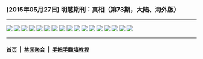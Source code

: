 ### (2015年05月27日) 明慧期刊：真相（第73期，大陆、海外版）

---

<img src="http://qikan.minghui.org/mhqkpage/qikanimage/2015/05/27/zx73-read-online1.png"/> 

<img src="http://qikan.minghui.org/mhqkpage/qikanimage/2015/05/27/zx73-read-online2.png"/> 

<img src="http://qikan.minghui.org/mhqkpage/qikanimage/2015/05/27/zx73-read-online3.png"/> 

<img src="http://qikan.minghui.org/mhqkpage/qikanimage/2015/05/27/zx73-read-online4.png"/> 

<img src="http://qikan.minghui.org/mhqkpage/qikanimage/2015/05/27/zx73-read-online5.png"/> 

<img src="http://qikan.minghui.org/mhqkpage/qikanimage/2015/05/27/zx73-read-online6.png"/> 

<img src="http://qikan.minghui.org/mhqkpage/qikanimage/2015/05/27/zx73-read-online7.png"/> 

<img src="http://qikan.minghui.org/mhqkpage/qikanimage/2015/05/27/zx73-read-online8.png"/> 

<img src="http://qikan.minghui.org/mhqkpage/qikanimage/2015/05/27/zx73-read-online9.png"/> 

<img src="http://qikan.minghui.org/mhqkpage/qikanimage/2015/05/27/zx73-read-online10.png"/> 

<img src="http://qikan.minghui.org/mhqkpage/qikanimage/2015/05/27/zx73-read-online11.png"/> 

<img src="http://qikan.minghui.org/mhqkpage/qikanimage/2015/05/27/zx73-read-online12.png"/> 

<img src="http://qikan.minghui.org/mhqkpage/qikanimage/2015/05/27/zx73-read-online13.png"/> 

<img src="http://qikan.minghui.org/mhqkpage/qikanimage/2015/05/27/zx73-read-online14.png"/> 

<img src="http://qikan.minghui.org/mhqkpage/qikanimage/2015/05/27/zx73-read-online15.png"/> 

<img src="http://qikan.minghui.org/mhqkpage/qikanimage/2015/05/27/zx73-read-online16.png"/> 

<img src="http://qikan.minghui.org/mhqkpage/qikanimage/2015/05/27/zx73-read-online17.png"/> 



---

#### [首页](../../../..) &nbsp;|&nbsp; [禁闻聚合](https://github.com/gfw-breaker/banned-news) &nbsp;|&nbsp; [手把手翻墙教程](https://github.com/gfw-breaker/guides) 